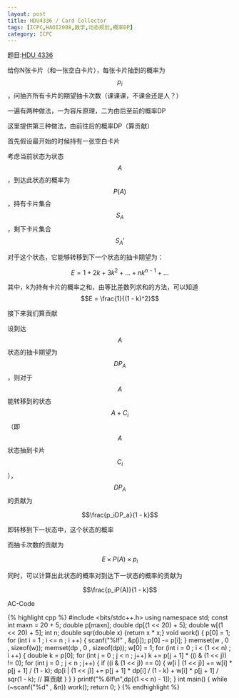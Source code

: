 ```yaml
---
layout: post
title: HDU4336 / Card Collector
tags: [ICPC,HAOI2008,数学,动态规划,概率DP]
category: ICPC
---
```


题目:[HDU 4336](http://acm.hdu.edu.cn/showproblem.php?pid=4336)

给你N张卡片（和一张空白卡片），每张卡片抽到的概率为$$p_i$$，问抽齐所有卡片的期望抽卡次数（课课课，不课金还是人？）

一遍有两种做法，一为容斥原理，二为由后至前的概率DP

这里提供第三种做法，由前往后的概率DP（算贡献）

首先假设最开始的时候持有一张空白卡片

考虑当前状态为状态$$A$$，到达此状态的概率为$$P(A)$$，持有卡片集合$$S_A$$，剩下卡片集合$$S_A'$$

对于这个状态，它能够转移到下一个状态的抽卡期望为：

$$E = 1 + 2k + 3k^2 + \ldots + nk^{n - 1} + \ldots$$

其中，k为持有卡片的概率之和，由等比差数列求和的方法，可以知道$$E = \frac{1}{(1 - k)^2}$$

接下来我们算贡献

设到达$$A$$状态的抽卡期望为$$DP_A$$，则对于$$A$$能转移到的状态$$A+C_i$$（即$$A$$状态抽到卡片$$C_i$$），$$DP_A$$的贡献为

$$\frac{p_iDP_a}{1 - k}$$

即转移到下一状态中，这个状态的概率

而抽卡次数的贡献为

$$E\times P(A)\times p_i$$

同时，可以计算出此状态的概率对到达下一状态的概率的贡献为

$$\frac{p_iP(A)}{1 - k}$$

AC-Code

{% highlight cpp %}
#include <bits/stdc++.h>
using namespace std;
const int maxn = 20 + 5;
double p[maxn];
double dp[(1 << 20) + 5];
double w[(1 << 20) + 5];
int n;
double sqr(double x) {return x * x;}
void work()
{
    p[0] = 1;
    for (int i = 1 ; i <= n ; i ++)
    {
        scanf("%lf" , &p[i]);
        p[0] -= p[i];
    }
    memset(w , 0 , sizeof(w));
    memset(dp , 0 , sizeof(dp));
    w[0] = 1;
    for (int i = 0 ; i < (1 << n) ; i ++)
    {
        double k = p[0];
        for (int j = 0 ; j < n ; j++)
            k += p[j + 1] * ((i & (1 << j)) != 0);
        for (int j = 0 ; j < n ; j++)
        {
            if ((i & (1 << j)) == 0)
            {
                w[i | (1 << j)] += w[i] * p[j + 1] / (1 - k);
                dp[i | (1 << j)] += p[j + 1] * dp[i] / (1 - k) + w[i] * p[j + 1] / sqr(1 - k);
                // 算贡献
            }
        }
    }
    printf("%.6lf\n",dp[(1 << n) - 1]);
}
int main()
{
    while (~scanf("%d" , &n))
        work();
    return 0;
}
{% endhighlight %}

